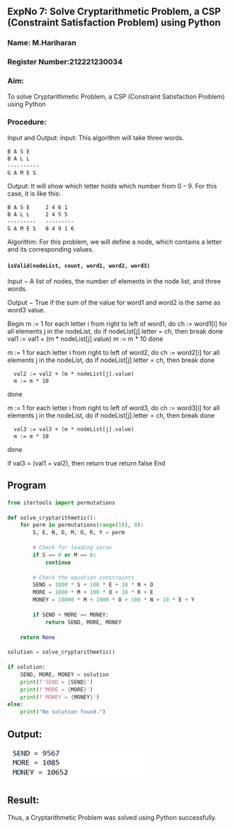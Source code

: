 ## ExpNo 7: Solve Cryptarithmetic Problem, a CSP (Constraint Satisfaction Problem) using Python
### Name: M.Hariharan
### Register Number:212221230034
### Aim:
To solve Cryptarithmetic Problem, a CSP (Constraint Satisfaction Problem) using Python

### Procedure:
Input and Output:
Input: This algorithm will take three words.
```
B A S E
B A L L
----------
G A M E S
```

Output: It will show which letter holds which number from 0 – 9.
For this case, it is like this:
```
B A S E     2 4 6 1
B A L L     2 4 5 5
---------   ---------
G A M E S   0 4 9 1 6
```

Algorithm:
For this problem, we will define a node, which contains a letter and its corresponding values.

#### `isValid(nodeList, count, word1, word2, word3)`

Input − A list of nodes, the number of elements in the node list, and three words.

Output − True if the sum of the value for word1 and word2 is the same as word3 value.

Begin
   m := 1
   for each letter i from right to left of word1, do
      ch := word1[i]
      for all elements j in the nodeList, do
         if nodeList[j].letter = ch, then
            break
      done
      val1 := val1 + (m * nodeList[j].value)
      m := m * 10
   done

   m := 1
   for each letter i from right to left of word2, do
      ch := word2[i]
      for all elements j in the nodeList, do
         if nodeList[j].letter = ch, then
            break
      done

      val2 := val2 + (m * nodeList[j].value)
      m := m * 10
   done

   m := 1
   for each letter i from right to left of word3, do
      ch := word3[i]
      for all elements j in the nodeList, do
         if nodeList[j].letter = ch, then
            break
      done

      val3 := val3 + (m * nodeList[j].value)
      m := m * 10
   done

   if val3 = (val1 + val2), then
      return true
   return false
End
## Program 
```python
from itertools import permutations

def solve_cryptarithmetic():
    for perm in permutations(range(10), 8):
        S, E, N, D, M, O, R, Y = perm

        # Check for leading zeros
        if S == 0 or M == 0:
            continue

        # Check the equation constraints
        SEND = 1000 * S + 100 * E + 10 * N + D
        MORE = 1000 * M + 100 * O + 10 * R + E
        MONEY = 10000 * M + 1000 * O + 100 * N + 10 * E + Y

        if SEND + MORE == MONEY:
            return SEND, MORE, MONEY

    return None

solution = solve_cryptarithmetic()

if solution:
    SEND, MORE, MONEY = solution
    print(f'SEND = {SEND}')
    print(f'MORE = {MORE}')
    print(f'MONEY = {MONEY}')
else:
    print("No solution found.")
```
## Output:
![](1.png)


## Result:
Thus, a Cryptarithmetic Problem was solved using Python successfully.

